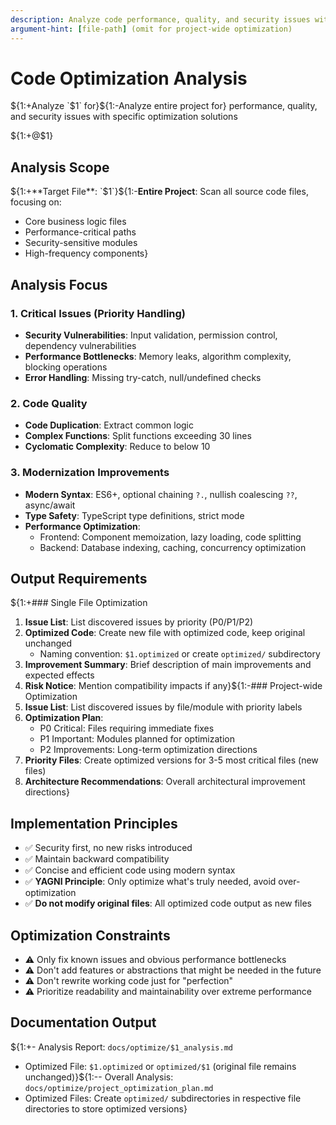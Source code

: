 ```yaml
---
description: Analyze code performance, quality, and security issues with specific optimization solutions
argument-hint: [file-path] (omit for project-wide optimization)
---
```


# Code Optimization Analysis

${1:+Analyze `$1` for}${1:-Analyze entire project for} performance, quality, and security issues with specific optimization solutions

${1:+@$1}

## Analysis Scope

${1:+**Target File**: `$1`}${1:-**Entire Project**: Scan all source code files, focusing on:
- Core business logic files
- Performance-critical paths
- Security-sensitive modules
- High-frequency components}

## Analysis Focus

### 1. Critical Issues (Priority Handling)

- **Security Vulnerabilities**: Input validation, permission control, dependency vulnerabilities
- **Performance Bottlenecks**: Memory leaks, algorithm complexity, blocking operations
- **Error Handling**: Missing try-catch, null/undefined checks

### 2. Code Quality

- **Code Duplication**: Extract common logic
- **Complex Functions**: Split functions exceeding 30 lines
- **Cyclomatic Complexity**: Reduce to below 10

### 3. Modernization Improvements

- **Modern Syntax**: ES6+, optional chaining `?.`, nullish coalescing `??`, async/await
- **Type Safety**: TypeScript type definitions, strict mode
- **Performance Optimization**:
  - Frontend: Component memoization, lazy loading, code splitting
  - Backend: Database indexing, caching, concurrency optimization

## Output Requirements

${1:+### Single File Optimization
1. **Issue List**: List discovered issues by priority (P0/P1/P2)
2. **Optimized Code**: Create new file with optimized code, keep original unchanged
   - Naming convention: `$1.optimized` or create `optimized/` subdirectory
3. **Improvement Summary**: Brief description of main improvements and expected effects
4. **Risk Notice**: Mention compatibility impacts if any}${1:-### Project-wide Optimization
1. **Issue List**: List discovered issues by file/module with priority labels
2. **Optimization Plan**:
   - P0 Critical: Files requiring immediate fixes
   - P1 Important: Modules planned for optimization
   - P2 Improvements: Long-term optimization directions
3. **Priority Files**: Create optimized versions for 3-5 most critical files (new files)
4. **Architecture Recommendations**: Overall architectural improvement directions}

## Implementation Principles

- ✅ Security first, no new risks introduced
- ✅ Maintain backward compatibility
- ✅ Concise and efficient code using modern syntax
- ✅ **YAGNI Principle**: Only optimize what's truly needed, avoid over-optimization
- ✅ **Do not modify original files**: All optimized code output as new files

## Optimization Constraints

- ⚠️ Only fix known issues and obvious performance bottlenecks
- ⚠️ Don't add features or abstractions that might be needed in the future
- ⚠️ Don't rewrite working code just for "perfection"
- ⚠️ Prioritize readability and maintainability over extreme performance

## Documentation Output

${1:+- Analysis Report: `docs/optimize/$1_analysis.md`
- Optimized File: `$1.optimized` or `optimized/$1` (original file remains unchanged)}${1:-- Overall Analysis: `docs/optimize/project_optimization_plan.md`
- Optimized Files: Create `optimized/` subdirectories in respective file directories to store optimized versions}
